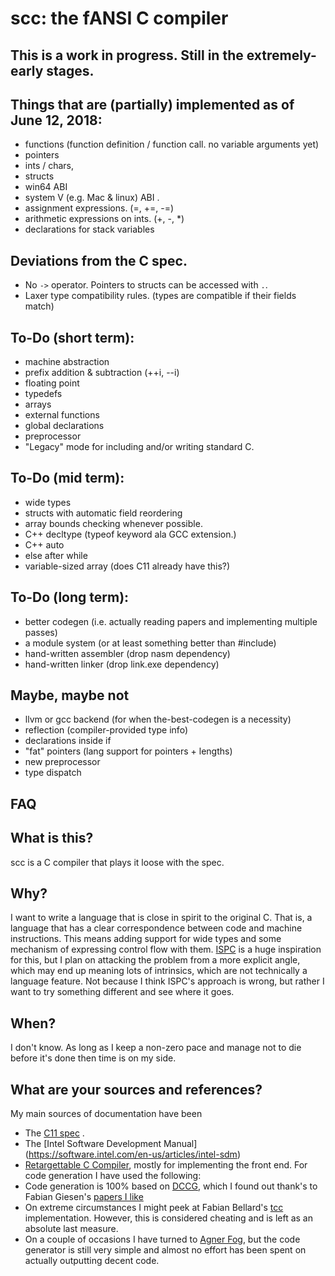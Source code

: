 scc: the fANSI C compiler
=========================


This is a work in progress. Still in the extremely-early stages.
----------------------------------------------------------------


Things that are (partially) implemented as of June 12, 2018:
------------------------------------------------------------

- functions (function definition / function call. no variable arguments yet)
- pointers
- ints / chars,
- structs
- win64 ABI
- system V (e.g. Mac & linux) ABI .
- assignment expressions. (=, +=, -=)
- arithmetic expressions on ints. (+, -, *)
- declarations for stack variables

Deviations from the C spec.
---------------------------
- No `->` operator. Pointers to structs can be accessed with `.`.
- Laxer type compatibility rules. (types are compatible if their fields match)

To-Do (short term):
-------------------
- machine abstraction
- prefix addition & subtraction (++i, --i)
- floating point
- typedefs
- arrays
- external functions
- global declarations
- preprocessor
- "Legacy" mode for including and/or writing standard C.

To-Do (mid term):
------------------
- wide types
- structs with automatic field reordering
- array bounds checking whenever possible.
- C++ decltype (typeof keyword ala GCC extension.)
- C++ auto
- else after while
- variable-sized array (does C11 already have this?)

To-Do (long term):
------------------
- better codegen (i.e. actually reading papers and implementing multiple passes)
- a module system (or at least something better than #include)
- hand-written assembler (drop nasm dependency)
- hand-written linker (drop link.exe dependency)

Maybe, maybe not
----------------
- llvm or gcc backend (for when the-best-codegen is a necessity)
- reflection (compiler-provided type info)
- declarations inside if
- "fat" pointers (lang support for pointers + lengths)
- new preprocessor
- type dispatch

FAQ
---

What is this?
-------------

scc is a C compiler that plays it loose with the spec.


Why?
----

I want to write a language that is close in spirit to the original C. That is,
a language that has a clear correspondence between code and machine
instructions. This means adding support for wide types and some mechanism of
expressing control flow with them. [ISPC](https://ispc.github.io/) is a huge
inspiration for this, but I plan on attacking the problem from a more explicit
angle, which may end up meaning lots of intrinsics, which are not technically a
language feature. Not because I think ISPC's approach is wrong, but rather I
want to try something different and see where it goes.

When?
-----

I don't know. As long as I keep a non-zero pace and manage not to die before
it's done then time is on my side.


What are your sources and references?
-------------------------------------

My main sources of documentation have been

- The [C11 spec](https://port70.net/~nsz/c/c11/n1570.pdf) .
- The [Intel  Software Development Manual] (https://software.intel.com/en-us/articles/intel-sdm)
- [Retargettable C Compiler](https://www.pearson.com/us/higher-education/program/Hanson-Retargetable-C-Compiler-A-Design-and-Implementation/PGM166351.html), mostly for implementing the front end. For code generation I have used the following:
- Code generation is 100% based on [DCCG](https://www.cs.indiana.edu/~dyb/pubs/ddcg.pdf), which I found out thank's to Fabian Giesen's [papers I like](https://fgiesen.wordpress.com/2017/08/12/papers-i-like-part-1/)
- On extreme circumstances I might peek at Fabian  Bellard's [tcc](https://bellard.org/tcc/tcc-doc.html) implementation. However, this is considered cheating and is left as an absolute last measure.
- On a couple of occasions I have turned to [Agner Fog](http://www.agner.org/optimize/), but the code generator is still very simple and almost no effort has been spent on actually outputting decent code.

